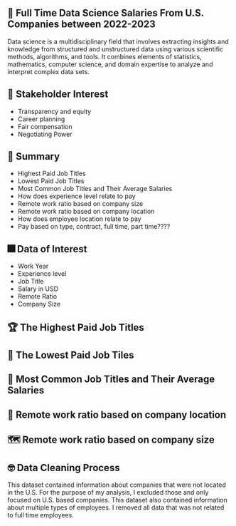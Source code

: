 ## 🎉 Full Time Data Science Salaries From U.S. Companies between 2022-2023
Data science is a multidisciplinary field that involves extracting insights and knowledge from structured and unstructured data using various scientific methods, algorithms, and tools. It combines elements of statistics, mathematics, computer science, and domain expertise to analyze and interpret complex data sets.


## 💼 Stakeholder Interest
- Transparency and equity
- Career planning
- Fair compensation
- Negotiating Power

## 🎇 Summary
- Highest Paid Job Titles
- Lowest Paid Job Titles
- Most Common Job Titles and Their Average Salaries
- How does experience level relate to pay
- Remote work ratio based on company size
- Remote work ratio based on company location
- How does employee location relate to pay
- Pay based on type, contract, full time, part time???? 

## 🎆 Data of Interest
- Work Year
- Experience level
- Job Title
- Salary in USD
- Remote Ratio
- Company Size


## 🏆 The Highest Paid Job Titles


## 🛒 The Lowest Paid Job Tiles

## 🍞 Most Common Job Titles and Their Average Salaries

## 📍 Remote work ratio based on company location


## 🗺 Remote work ratio based on company size


## 🤓 Data Cleaning Process
This dataset contained information about companies that were not located in the U.S. For the purpose of my analysis, I excluded those and only focused on U.S. based companies. 
This dataset also contained information about multiple types of employees. I removed all data that was not related to full time employees. 

